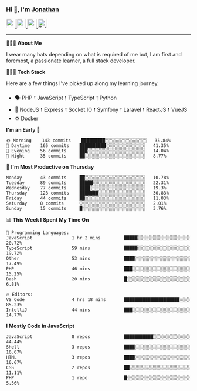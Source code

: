### Hi 👋, I'm [Jonathan](https://jonathan-d.ch) 

<p>
  <a href="https://www.twitter.com/redkill2108">
    <img src="https://img.shields.io/badge/twitter-%231DA1F2.svg?&style=for-the-badge&logo=twitter&logoColor=white" height=25>
  </a>
  <a href="https://www.linkedin.com/in/jdebetaz">
    <img src="https://img.shields.io/badge/linkedin-%230077B5.svg?&style=for-the-badge&logo=linkedin&logoColor=white" height=25>
  </a>
  <a href="https://www.instagram.com/jdebetaz/">
    <img src="https://img.shields.io/badge/instagram-%23E4405F.svg?&style=for-the-badge&logo=instagram&logoColor=white" height=25>
  </a>
  <a href="https://wakatime.com/@5c95ead1-71ee-4ecc-9a32-6c2b293dd432">
    <img src="https://wakatime.com/badge/user/5c95ead1-71ee-4ecc-9a32-6c2b293dd432.svg?style=for-the-badge" height=25 alt="Total time coded since Aug 23 2019" />
  </a>
</p>

-------

**🙋🏻‍♂️ About Me** 

<p>I wear many hats depending on what is required of me but, I am first and foremost, a passionate learner, a full stack developer.</p>

**👨🏻‍💻 Tech Stack** 

<p>Here are a few things I've picked up along my learning journey.</p>

- 🗣 PHP 𒑰 JavaScript 𒑰 TypeScript 𒑰 Python
- 🎒 NodeJS 𒑰 Express 𒑰 Socket.IO 𒑰 Symfony 𒑰 Laravel 𒑰 ReactJS 𒑰 VueJS
- ♽ Docker

<!--START_SECTION:waka-->
**I'm an Early 🐤** 

```text
🌞 Morning    143 commits    █████████░░░░░░░░░░░░░░░░   35.84% 
🌆 Daytime    165 commits    ██████████░░░░░░░░░░░░░░░   41.35% 
🌃 Evening    56 commits     ███░░░░░░░░░░░░░░░░░░░░░░   14.04% 
🌙 Night      35 commits     ██░░░░░░░░░░░░░░░░░░░░░░░   8.77%

```
📅 **I'm Most Productive on Thursday** 

```text
Monday       43 commits     ██░░░░░░░░░░░░░░░░░░░░░░░   10.78% 
Tuesday      89 commits     █████░░░░░░░░░░░░░░░░░░░░   22.31% 
Wednesday    77 commits     ████░░░░░░░░░░░░░░░░░░░░░   19.3% 
Thursday     123 commits    ███████░░░░░░░░░░░░░░░░░░   30.83% 
Friday       44 commits     ██░░░░░░░░░░░░░░░░░░░░░░░   11.03% 
Saturday     8 commits      ░░░░░░░░░░░░░░░░░░░░░░░░░   2.01% 
Sunday       15 commits     █░░░░░░░░░░░░░░░░░░░░░░░░   3.76%

```


📊 **This Week I Spent My Time On** 

```text
💬 Programming Languages: 
JavaScript               1 hr 2 mins         █████░░░░░░░░░░░░░░░░░░░░   20.72% 
TypeScript               59 mins             █████░░░░░░░░░░░░░░░░░░░░   19.72% 
Other                    53 mins             ████░░░░░░░░░░░░░░░░░░░░░   17.49% 
PHP                      46 mins             ███░░░░░░░░░░░░░░░░░░░░░░   15.25% 
Bash                     20 mins             █░░░░░░░░░░░░░░░░░░░░░░░░   6.81%

🔥 Editors: 
VS Code                  4 hrs 18 mins       █████████████████████░░░░   85.23% 
IntelliJ                 44 mins             ███░░░░░░░░░░░░░░░░░░░░░░   14.77%

```

**I Mostly Code in JavaScript** 

```text
JavaScript               8 repos             ███████████░░░░░░░░░░░░░░   44.44% 
Shell                    3 repos             ████░░░░░░░░░░░░░░░░░░░░░   16.67% 
HTML                     3 repos             ████░░░░░░░░░░░░░░░░░░░░░   16.67% 
CSS                      2 repos             ██░░░░░░░░░░░░░░░░░░░░░░░   11.11% 
PHP                      1 repo              █░░░░░░░░░░░░░░░░░░░░░░░░   5.56%

```



<!--END_SECTION:waka-->
